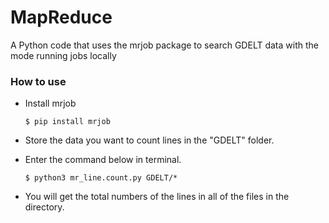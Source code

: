 # MapReduce
A Python code that uses the mrjob package to search GDELT data with the mode running jobs locally

### How to use
- Install mrjob
  ~~~
  $ pip install mrjob
  ~~~

- Store the data you want to count lines in the "GDELT" folder.

- Enter the command below in terminal.
  ~~~
  $ python3 mr_line.count.py GDELT/*
  ~~~

- You will get the total numbers of the lines in all of the files in the directory.
